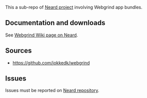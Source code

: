 This a sub-repo of [Neard project](https://github.com/crazy-max/neard) involving Webgrind app bundles.

## Documentation and downloads

See [Webgrind Wiki page on Neard](https://github.com/crazy-max/neard/wiki/appWebgrind).

## Sources

* https://github.com/jokkedk/webgrind

## Issues

Issues must be reported on [Neard repository](https://github.com/crazy-max/neard/issues).
